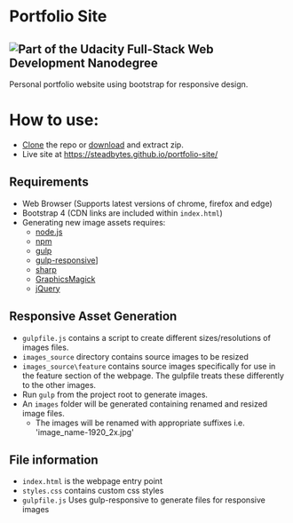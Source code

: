 # Portfolio Site
![Part of the Udacity Full-Stack Web Development Nanodegree](https://img.shields.io/badge/Udacity-Full--Stack%20Web%20Developer%20Nanodegree-02b3e4.svg)
---------------------
Personal portfolio website using bootstrap for responsive design.

How to use:
============
* [Clone](https://github.com/SteadBytes/portfolio-site.git) the repo or [download]("https://github.com/SteadBytes/portfolio-site/archive/master.zip") and extract zip.
* Live site at https://steadbytes.github.io/portfolio-site/

## Requirements
* Web Browser (Supports latest versions of chrome, firefox and edge)
* Bootstrap 4 (CDN links are included within ```index.html```)
* Generating new image assets requires:
  * [node.js](https://nodejs.org/en/)
  * [npm](https://www.npmjs.com/)
  * [gulp](http://gulpjs.com/)
  * [gulp-responsive](https://github.com/mahnunchik/gulp-responsive)]
  * [sharp](https://github.com/lovell/sharp)
  * [GraphicsMagick](http://www.graphicsmagick.org/)
  * [jQuery](https://jquery.com/)

## Responsive Asset Generation
* ```gulpfile.js``` contains a script to create different sizes/resolutions of images files.
* ```images_source``` directory contains source images to be resized
* ```images_source\feature``` contains source images specifically for use in the feature section of the webpage. The gulpfile treats these differently to the other images.
* Run ```gulp``` from the project root to generate images.
* An ```images``` folder will be generated containing renamed and resized image files.
  * The images will be renamed with appropriate suffixes i.e. 'image_name-1920_2x.jpg'

## File information
* ```index.html``` is the webpage entry point
* ```styles.css``` contains custom css styles
* ```gulpfile.js``` Uses gulp-responsive to generate files for responsive images
